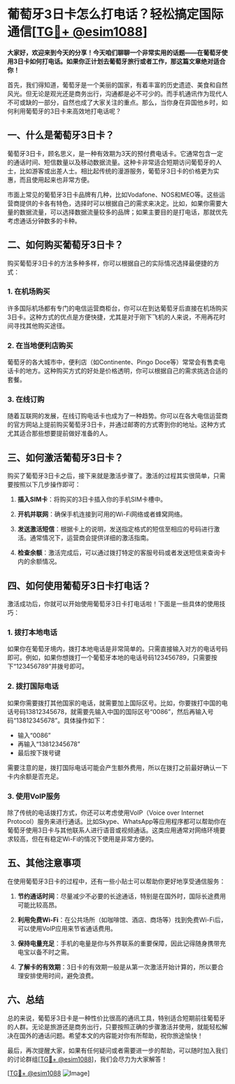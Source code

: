 # 葡萄牙3日卡怎么打电话？轻松搞定国际通信[[TG💪+ @esim1088](https://t.me/s/esim1088)]

**大家好，欢迎来到今天的分享！今天咱们聊聊一个非常实用的话题——在葡萄牙使用3日卡如何打电话。如果你正计划去葡萄牙旅行或者工作，那这篇文章绝对适合你！**

首先，我们得知道，葡萄牙是一个美丽的国家，有着丰富的历史遗迹、美食和自然风光。但无论是观光还是商务出行，沟通都是必不可少的。而手机通讯作为现代人不可或缺的一部分，自然也成了大家关注的重点。那么，当你身在异国他乡时，如何利用葡萄牙的3日卡来高效地打电话呢？

## 一、什么是葡萄牙3日卡？

葡萄牙3日卡，顾名思义，是一种有效期为3天的预付费电话卡。它通常包含一定的通话时间、短信数量以及移动数据流量。这种卡非常适合短期访问葡萄牙的人士，比如游客或出差人士。相比起传统的漫游服务，葡萄牙3日卡的价格更为实惠，而且使用起来也非常方便。

市面上常见的葡萄牙3日卡品牌有几种，比如Vodafone、NOS和MEO等。这些运营商提供的卡各有特色，选择时可以根据自己的需求来决定。比如，如果你需要大量的数据流量，可以选择数据流量较多的品牌；如果主要目的是打电话，那就优先考虑通话分钟数多的卡种。

## 二、如何购买葡萄牙3日卡？

购买葡萄牙3日卡的方法多种多样，你可以根据自己的实际情况选择最便捷的方式：

### 1. 在机场购买

许多国际机场都有专门的电信运营商柜台，你可以在到达葡萄牙后直接在机场购买3日卡。这种方式的优点是方便快捷，尤其是对于刚下飞机的人来说，不用再花时间寻找其他购买途径。

### 2. 在当地便利店购买

葡萄牙的各大城市中，便利店（如Continente、Pingo Doce等）常常会有售卖电话卡的地方。这种购买方式的好处是价格透明，你可以根据自己的需求挑选合适的套餐。

### 3. 在线订购

随着互联网的发展，在线订购电话卡也成为了一种趋势。你可以在各大电信运营商的官方网站上提前购买葡萄牙3日卡，并通过邮寄的方式寄到你的地址。这种方式尤其适合那些想要提前做好准备的人。

## 三、如何激活葡萄牙3日卡？

购买了葡萄牙3日卡之后，接下来就是激活步骤了。激活的过程其实很简单，只需要按照以下几步操作即可：

1. **插入SIM卡**：将购买的3日卡插入你的手机SIM卡槽中。
   
2. **开机并联网**：确保手机连接到可用的Wi-Fi网络或者蜂窝网络。

3. **发送激活短信**：根据卡上的说明，发送指定格式的短信至相应的号码进行激活。通常情况下，运营商会提供详细的激活指南。

4. **检查余额**：激活完成后，可以通过拨打特定的客服号码或者发送短信来查询卡内的余额情况。

## 四、如何使用葡萄牙3日卡打电话？

激活成功后，你就可以开始使用葡萄牙3日卡打电话啦！下面是一些具体的使用技巧：

### 1. 拨打本地电话

如果你在葡萄牙境内，拨打本地电话是非常简单的。只需直接输入对方的电话号码即可。例如，如果你想拨打一个葡萄牙本地的电话号码123456789，只需要按下“123456789”并拨号即可。

### 2. 拨打国际电话

如果你需要拨打其他国家的电话，就需要加上国际区号。比如，你要拨打中国的电话号码13812345678，就需要先输入中国的国际区号“0086”，然后再输入号码“13812345678”。具体操作如下：
- 输入“0086”
- 再输入“13812345678”
- 最后按下拨号键

需要注意的是，拨打国际电话可能会产生额外费用，所以在拨打之前最好确认一下卡内余额是否充足。

### 3. 使用VoIP服务

除了传统的电话拨打方式，你还可以考虑使用VoIP（Voice over Internet Protocol）服务来进行通话。比如Skype、WhatsApp等应用程序都可以帮助你在葡萄牙使用3日卡与其他联系人进行语音或视频通话。这类应用通常对网络环境要求较高，但在有稳定Wi-Fi的情况下使用是非常方便的。

## 五、其他注意事项

在使用葡萄牙3日卡的过程中，还有一些小贴士可以帮助你更好地享受通信服务：

1. **节约通话时间**：尽量减少不必要的长途通话，特别是在国外时，国际长途费用可能比较高昂。

2. **利用免费Wi-Fi**：在公共场所（如咖啡馆、酒店、商场等）找到免费Wi-Fi后，可以使用VoIP应用来节省通话费用。

3. **保持电量充足**：手机的电量是你与外界联系的重要保障，因此记得随身携带充电宝以备不时之需。

4. **了解卡的有效期**：3日卡的有效期一般是从第一次激活开始计算的，所以要合理安排使用时间，避免浪费。

## 六、总结

总的来说，葡萄牙3日卡是一种性价比很高的通讯工具，特别适合短期前往葡萄牙的人群。无论是旅游还是商务出行，只要按照正确的步骤激活并使用，就能轻松解决在国外的通话问题。希望本文的内容能对你有所帮助，祝你旅途愉快！

最后，再次提醒大家，如果有任何疑问或者需要进一步的帮助，可以随时加入我们的讨论群组[[TG💪+ @esim1088](https://t.me/s/esim1088)]，我们会尽力为大家解答！

[[TG💪+ @esim1088](https://t.me/s/esim1088) ![Image](https://i.postimg.cc/4NQfJmqS/Snipaste-2025-05-13-00-14-12.png)]